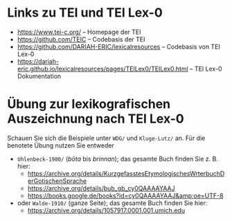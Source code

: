 # Links zu TEI und TEI Lex-0

- https://www.tei-c.org/ – Homepage der TEI
- https://github.com/TEIC – Codebasis der TEI
- https://github.com/DARIAH-ERIC/lexicalresources – Codebasis von TEI Lex-0
- https://dariah-eric.github.io/lexicalresources/pages/TEILex0/TEILex0.html – TEI Lex-0 Dokumentation

# Übung zur lexikografischen Auszeichnung nach TEI Lex-0

Schauen Sie sich die Beispiele unter `WDG/` und `Kluge-Lutz/` an. Für die benotete Übung nutzen Sie entweder

- `Uhlenbeck-1900/` (_bōta_ bis _brinnan_); das gesamte Buch finden Sie z. B. hier:
  - https://archive.org/details/KurzgefasstesEtymologischesWrterbuchDerGotischenSprache
  - https://archive.org/details/bub_gb_cy0QAAAAYAAJ
  - https://books.google.de/books?id=cy0QAAAAYAAJ&amp;oe=UTF-8
- oder `Walde-1910/` (ganze Seite); das gesamte Buch finden Sie hier:
  - https://archive.org/details/1057917.0001.001.umich.edu

